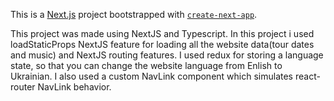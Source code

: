 This is a [Next.js](https://nextjs.org/) project bootstrapped with [`create-next-app`](https://github.com/vercel/next.js/tree/canary/packages/create-next-app).

This project was made using NextJS and Typescript. In this project i used loadStaticProps NextJS feature for loading
               all the website data(tour dates and music) and NextJS routing features. 
               I used redux for storing a language state, so that you can change the website
               language from Enlish to Ukrainian. I also used a custom NavLink component which simulates react-router NavLink behavior. 
